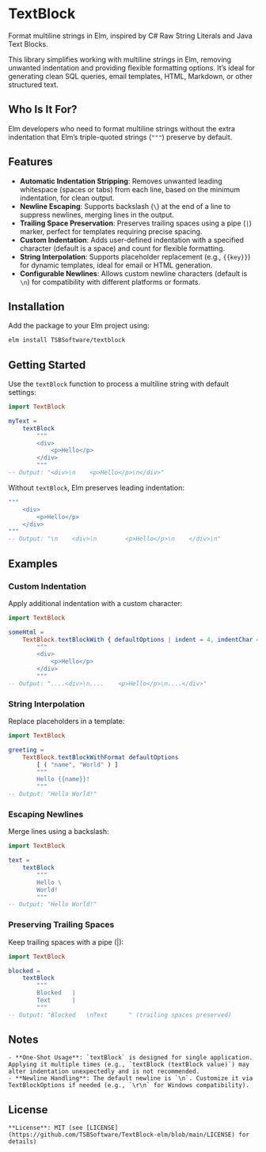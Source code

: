 # TextBlock

Format multiline strings in Elm, inspired by C# Raw String Literals and Java Text Blocks.

This library simplifies working with multiline strings in Elm, removing unwanted indentation and providing flexible formatting options. It’s ideal for generating clean SQL queries, email templates, HTML, Markdown, or other structured text.


## Who Is It For?

Elm developers who need to format multiline strings without the extra indentation that Elm’s triple-quoted strings (`"""`) preserve by default.


## Features

- **Automatic Indentation Stripping**: Removes unwanted leading whitespace (spaces or tabs) from each line, based on the minimum indentation, for clean output.
- **Newline Escaping**: Supports backslash (`\`) at the end of a line to suppress newlines, merging lines in the output.
- **Trailing Space Preservation**: Preserves trailing spaces using a pipe (`|`) marker, perfect for templates requiring precise spacing.
- **Custom Indentation**: Adds user-defined indentation with a specified character (default is a space) and count for flexible formatting.
- **String Interpolation**: Supports placeholder replacement (e.g., `{{key}}`) for dynamic templates, ideal for email or HTML generation.
- **Configurable Newlines**: Allows custom newline characters (default is `\n`) for compatibility with different platforms or formats.

## Installation

Add the package to your Elm project using:

```bash
elm install TSBSoftware/textblock
```

## Getting Started

Use the `textBlock` function to process a multiline string with default settings:

```elm
import TextBlock

myText =
    textBlock
        """
        <div>
            <p>Hello</p>
        </div>
        """
-- Output: "<div>\n    <p>Hello</p>\n</div>"
```

Without `textBlock`, Elm preserves leading indentation:

```elm
"""
    <div>
        <p>Hello</p>
    </div>
"""
-- Output: "\n    <div>\n        <p>Hello</p>\n    </div>\n"
```


## Examples

### Custom Indentation

Apply additional indentation with a custom character:

```elm
import TextBlock

someHtml =
    TextBlock.textBlockWith { defaultOptions | indent = 4, indentChar = '.' }
        """
        <div>
            <p>Hello</p>
        </div>
        """
-- Output: "....<div>\n....    <p>Hello</p>\n....</div>"
```


### String Interpolation

Replace placeholders in a template:

```elm
import TextBlock

greeting =
    TextBlock.textBlockWithFormat defaultOptions
        [ ( "name", "World" ) ]
        """
        Hello {{name}}!
        """
-- Output: "Hello World!"
```


### Escaping Newlines

Merge lines using a backslash:

```elm
import TextBlock

text =
    textBlock
        """
        Hello \
        World!
        """
-- Output: "Hello World!"
```


### Preserving Trailing Spaces

Keep trailing spaces with a pipe (|):

```elm
import TextBlock

blocked =
    textBlock
        """
        Blocked   |
        Text      |
        """
-- Output: "Blocked   \nText      " (trailing spaces preserved)
```


## Notes

    - **One-Shot Usage**: `textBlock` is designed for single application. Applying it multiple times (e.g., `textBlock (textBlock value)`) may alter indentation unexpectedly and is not recommended.
    - **Newline Handling**: The default newline is `\n`. Customize it via TextBlockOptions if needed (e.g., `\r\n` for Windows compatibility).


## License

    **License**: MIT (see [LICENSE](https://github.com/TSBSoftware/TextBlock-elm/blob/main/LICENSE) for details)
